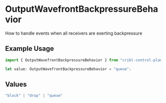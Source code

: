 # OutputWavefrontBackpressureBehavior

How to handle events when all receivers are exerting backpressure

## Example Usage

```typescript
import { OutputWavefrontBackpressureBehavior } from "cribl-control-plane/models";

let value: OutputWavefrontBackpressureBehavior = "queue";
```

## Values

```typescript
"block" | "drop" | "queue"
```